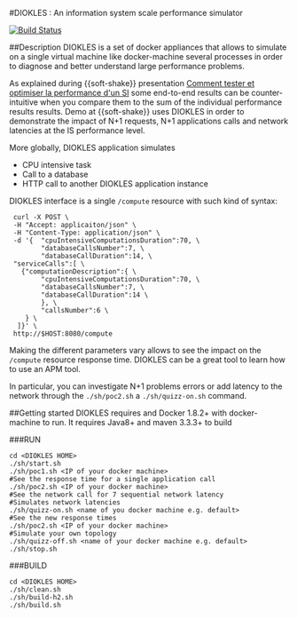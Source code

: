 #DIOKLES : An information system scale performance simulator

[![Build Status](https://travis-ci.org/mbojoly/diokles.svg)](https://travis-ci.org/mbojoly/diokles)

##Description
DIOKLES is a set of docker appliances that allows to simulate on a single virtual machine like docker-machine several 
processes in order to diagnose and better understand large performance problems.

As explained during {{soft-shake}} presentation [Comment tester et optimiser la performance d'un SI](https://github.com/mbojoly/softshake-perf-si)
some end-to-end results can be counter-intuitive when you compare them to the sum of the individual performance results results. Demo at {{soft-shake}} uses DIOKLES
in order to demonstrate the impact of N+1 requests, N+1 applications calls and network latencies at the IS performance level.

More globally, DIOKLES application simulates 
- CPU intensive task
- Call to a database
- HTTP call to another DIOKLES application instance

DIOKLES interface is a single `/compute` resource with such kind of syntax:
```
 curl -X POST \
 -H "Accept: applicaiton/json" \
 -H "Content-Type: application/json" \
 -d '{  "cpuIntensiveComputationsDuration":70, \
        "databaseCallsNumber":7, \
        "databaseCallDuration":14, \ 
 "serviceCalls":[ \
   {"computationDescription":{ \
        "cpuIntensiveComputationsDuration":70, \ 
        "databaseCallsNumber":7, \
        "databaseCallDuration":14 \
        }, \
        "callsNumber":6 \
    } \ 
  ]}' \
 http://$HOST:8080/compute
```
Making the different parameters vary allows to see the impact on the `/compute` resource response time. DIOKLES
can be a great tool to learn how to use an APM tool.

In particular, you can investigate N+1 problems errors or add latency to the network through the `./sh/poc2.sh` a `./sh/quizz-on.sh` 
command.

##Getting started
DIOKLES requires and Docker 1.8.2+ with docker-machine to run.
It requires Java8+ and maven 3.3.3+ to build

###RUN
```
cd <DIOKLES HOME>
./sh/start.sh
./sh/poc1.sh <IP of your docker machine>
#See the response time for a single application call
./sh/poc2.sh <IP of your docker machine>
#See the network call for 7 sequential network latency
#Simulates network latencies
./sh/quizz-on.sh <name of you docker machine e.g. default>
#See the new response times
./sh/poc2.sh <IP of your docker machine>
#Simulate your own topology
./sh/quizz-off.sh <name of your docker machine e.g. default>
./sh/stop.sh
```

###BUILD
```
cd <DIOKLES HOME>
./sh/clean.sh
./sh/build-h2.sh
./sh/build.sh
```
